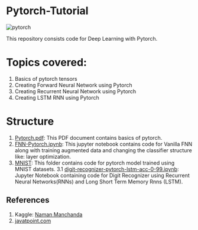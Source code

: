 # Pytorch-Tutorial

![pytorch](https://user-images.githubusercontent.com/68766423/120927990-86c64400-c700-11eb-9c04-9e05c1885bd5.png)


This repository consists code for Deep Learning with Pytorch.

# Topics covered:
1. Basics of pytorch tensors
2. Creating Forward Neural Network using Pytorch
3. Creating Recurrent Neural Network using Pytorch
4. Creating LSTM RNN using Pytorch

# Structure
1. [Pytorch.pdf](https://github.com/purvit-vashishtha/Pytorch-Tutorial/blob/Main/Pytorch.pdf): This PDF document contains basics of pytorch.
2. [FNN-Pytorch.ipynb](https://github.com/purvit-vashishtha/Pytorch-Tutorial/blob/Main/FNN-Pytorch.ipynb): This jupyter notebook contains code for Vanilla FNN along with training augmented data and changing the classifier structure like: layer optimization.
3. [MNIST](https://github.com/purvit-vashishtha/Pytorch-Tutorial/tree/Main/MNIST): This folder contains code for pytorch model trained using MNIST datasets.         3.1 [digit-recognizer-pytorch-lstm-acc-0-99.ipynb](https://github.com/purvit-vashishtha/Pytorch-Tutorial/blob/Main/MNIST/digit-recognizer-pytorch-lstm-acc-0-99.ipynb): Jupyter Notebook containing code for Digit Recognizer using Recurrent Neural Networks(RNNs) and Long Short Term Memory Rnns (LSTM).

## References
1. Kaggle: [Naman Manchanda](https://www.kaggle.com/namanmanchanda)
2. [javatpoint.com](https://www.javatpoint.com/gradient-with-pytorch)
